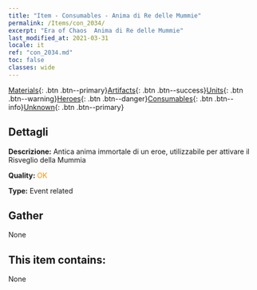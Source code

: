 ```yaml
---
title: "Item - Consumables - Anima di Re delle Mummie"
permalink: /Items/con_2034/
excerpt: "Era of Chaos  Anima di Re delle Mummie"
last_modified_at: 2021-03-31
locale: it
ref: "con_2034.md"
toc: false
classes: wide
---
```

 [Materials](/it/Items/){: .btn .btn--primary}[Artifacts](/it/Items/Artifacts/){: .btn .btn--success}[Units](/it/Items/Units/){: .btn .btn--warning}[Heroes](/it/Items/Heroes/){: .btn .btn--danger}[Consumables](/it/Items/Consumables/){: .btn .btn--info}[Unknown](/it/Items/Unknown/){: .btn .btn--primary}

## Dettagli
 **Descrizione:** Antica anima immortale di un eroe, utilizzabile per attivare il Risveglio della Mummia

 **Quality:** <span style="color: #FF8C00">OK</span>

 **Type:** Event related

## Gather

  None

## This item contains:

  None

